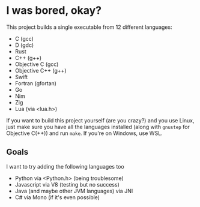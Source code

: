 # I was bored, okay?
This project builds a single executable from 12 different languages:
- C (gcc)
- D (gdc)
- Rust
- C++ (g++)
- Objective C (gcc)
- Objective C++ (g++)
- Swift
- Fortran (gfortan)
- Go
- Nim
- Zig  
- Lua (via <lua.h>)  

If you want to build this project yourself (are you crazy?) and you use Linux, just make sure you have all the languages installed (along with `gnustep` for Objective C(++)) and run `make`. If you're on Windows, use WSL.
## Goals

I want to try adding the following languages too

- Python via <Python.h> (being troublesome)
- Javascript via V8 (testing but no success)
- Java (and maybe other JVM languages) via JNI 
- C# via Mono (if it's even possible)

